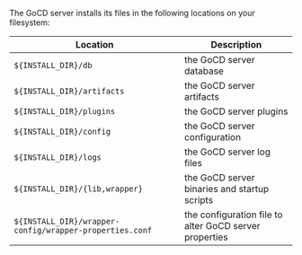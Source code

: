 The GoCD server installs its files in the following locations on your filesystem:

| Location                                                | Description                                            |
| ------------------------------------------------------- | ------------------------------------------------------ |
| `${INSTALL_DIR}/db`                                     | the GoCD server database                               |
| `${INSTALL_DIR}/artifacts`                              | the GoCD server artifacts                              |
| `${INSTALL_DIR}/plugins`                                | the GoCD server plugins                                |
| `${INSTALL_DIR}/config`                                 | the GoCD server configuration                          |
| `${INSTALL_DIR}/logs`                                   | the GoCD server log files                              |
| `${INSTALL_DIR}/{lib,wrapper}`                          | the GoCD server binaries and startup scripts           |
| `${INSTALL_DIR}/wrapper-config/wrapper-properties.conf` | the configuration file to alter GoCD server properties |
